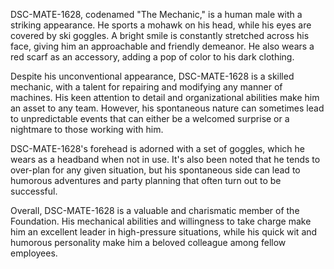 DSC-MATE-1628, codenamed "The Mechanic," is a human male with a striking appearance. He sports a mohawk on his head, while his eyes are covered by ski goggles. A bright smile is constantly stretched across his face, giving him an approachable and friendly demeanor. He also wears a red scarf as an accessory, adding a pop of color to his dark clothing.

Despite his unconventional appearance, DSC-MATE-1628 is a skilled mechanic, with a talent for repairing and modifying any manner of machines. His keen attention to detail and organizational abilities make him an asset to any team. However, his spontaneous nature can sometimes lead to unpredictable events that can either be a welcomed surprise or a nightmare to those working with him.

DSC-MATE-1628's forehead is adorned with a set of goggles, which he wears as a headband when not in use. It's also been noted that he tends to over-plan for any given situation, but his spontaneous side can lead to humorous adventures and party planning that often turn out to be successful.

Overall, DSC-MATE-1628 is a valuable and charismatic member of the Foundation. His mechanical abilities and willingness to take charge make him an excellent leader in high-pressure situations, while his quick wit and humorous personality make him a beloved colleague among fellow employees.